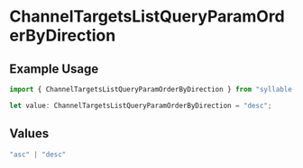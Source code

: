 # ChannelTargetsListQueryParamOrderByDirection

## Example Usage

```typescript
import { ChannelTargetsListQueryParamOrderByDirection } from "syllable-sdk/models/operations";

let value: ChannelTargetsListQueryParamOrderByDirection = "desc";
```

## Values

```typescript
"asc" | "desc"
```